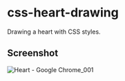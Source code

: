 # css-heart-drawing
Drawing a heart with CSS styles.

## Screenshot
![Heart - Google Chrome_001](https://user-images.githubusercontent.com/34853850/90972852-dda4b900-e4f2-11ea-8c16-fb917a9b8ec9.png)
